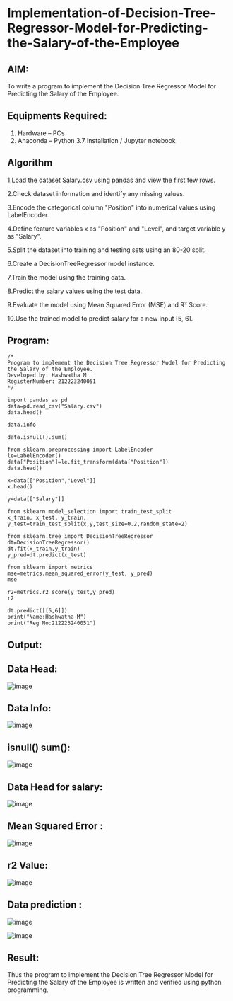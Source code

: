 # Implementation-of-Decision-Tree-Regressor-Model-for-Predicting-the-Salary-of-the-Employee

## AIM:
To write a program to implement the Decision Tree Regressor Model for Predicting the Salary of the Employee.

## Equipments Required:
1. Hardware – PCs
2. Anaconda – Python 3.7 Installation / Jupyter notebook

## Algorithm
1.Load the dataset Salary.csv using pandas and view the first few rows.

2.Check dataset information and identify any missing values.

3.Encode the categorical column "Position" into numerical values using LabelEncoder.

4.Define feature variables x as "Position" and "Level", and target variable y as "Salary".

5.Split the dataset into training and testing sets using an 80-20 split.

6.Create a DecisionTreeRegressor model instance.

7.Train the model using the training data.

8.Predict the salary values using the test data.

9.Evaluate the model using Mean Squared Error (MSE) and R² Score.

10.Use the trained model to predict salary for a new input [5, 6].

## Program:
```
/*
Program to implement the Decision Tree Regressor Model for Predicting the Salary of the Employee.
Developed by: Hashwatha M
RegisterNumber: 212223240051
*/
```
```
import pandas as pd
data=pd.read_csv("Salary.csv")
data.head()

data.info

data.isnull().sum()

from sklearn.preprocessing import LabelEncoder
le=LabelEncoder()
data["Position"]=le.fit_transform(data["Position"])
data.head()

x=data[["Position","Level"]]
x.head()

y=data[["Salary"]]

from sklearn.model_selection import train_test_split
x_train, x_test, y_train, y_test=train_test_split(x,y,test_size=0.2,random_state=2)

from sklearn.tree import DecisionTreeRegressor
dt=DecisionTreeRegressor()
dt.fit(x_train,y_train)
y_pred=dt.predict(x_test)

from sklearn import metrics
mse=metrics.mean_squared_error(y_test, y_pred)
mse

r2=metrics.r2_score(y_test,y_pred)
r2

dt.predict([[5,6]])
print("Name:Hashwatha M")
print("Reg No:212223240051")

```
## Output:
## Data Head:
![image](https://github.com/user-attachments/assets/deb4c8d6-4c34-4e11-8cde-19b095269d00)
## Data Info:
![image](https://github.com/user-attachments/assets/462add9f-948d-4edc-a344-03aade24669a)
## isnull() sum():
![image](https://github.com/user-attachments/assets/73087e4c-c41b-4c64-8053-3df0dcfd3688)
## Data Head for salary:
![image](https://github.com/user-attachments/assets/ef5dc306-97c9-4dad-979d-7f31eda98c35)
## Mean Squared Error :
![image](https://github.com/user-attachments/assets/d83e0dbd-d3e9-4cf5-a73e-fc7f09f73b59)
## r2 Value:
![image](https://github.com/user-attachments/assets/7662e923-5df4-45b3-ad2c-260c0682ec71)
## Data prediction :
![image](https://github.com/user-attachments/assets/4ac72c0d-d254-4465-b4b5-389909dcec01)

![image](https://github.com/user-attachments/assets/19652dbd-ab9b-4d48-ae5a-f703f6cef57f)

## Result:
Thus the program to implement the Decision Tree Regressor Model for Predicting the Salary of the Employee is written and verified using python programming.
